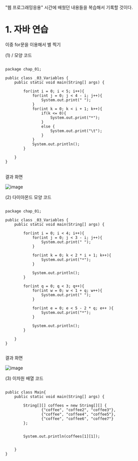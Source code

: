 "웹 프로그래밍응용" 시간에 배웠던 내용들을 복습해서 기록할 것이다.

# 1. 자바 연습
이중 for문을 이용해서 별 찍기

(1) / 모양 코드
<pre>
<code>
package chap_01;

public class _03_Variables {
    public static void main(String[] args) {

        for(int i = 0; i < 5; i++){
            for(int j = 0; j < 4 - i; j++){
                System.out.print(" ");
            }
            for(int k = 0; k < i + 1; k++){
                if(k <= 0){
                    System.out.print("*");
                }
                else {
                    System.out.print("\t");
                }
            }
            System.out.println();
        }

    }
}
</code>
</pre>

결과 화면

![image](https://github.com/user-attachments/assets/d5e3c725-27fc-4e9d-8edf-62a3ca69ceac)

(2) 다이아몬드 모양 코드
<pre>
<code>
package chap_01;

public class _03_Variables {
    public static void main(String[] args) {

        for(int i = 0; i < 4; i++){
            for(int j = 0; j < 3 - i; j++){
                System.out.print(" ");
            }

            for(int k = 0; k < 2 * i + 1; k++){
                System.out.print("*");
            }

            System.out.println();
        }

        for(int q = 0; q < 3; q++){
            for(int w = 0; w < 1 + q; w++){
                System.out.print(" ");
            }

            for(int e = 0; e < 5 - 2 * q; e++ ){
                System.out.print("*");
            }

            System.out.println();
        }

    }
}
    </code>
</pre>

결과 화면

![image](https://github.com/user-attachments/assets/5fe7262f-c3bd-4554-8b93-864d0ed6ee52)

(3) 이차원 배열 코드
<pre>
<code>
public class Main{
    public static void main(String[] args) {

        String[][] coffees = new String[][] {
                {"coffee", "coffee2", "coffee3"},
                {"coffee", "coffee4", "coffee5"},
                {"coffee", "coffee6", "coffee7"}
        };


        System.out.println(coffees[1][1]);


    }
}
    </code>
</pre>








